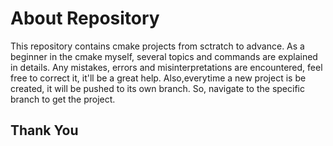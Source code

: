 # About Repository
This repository contains cmake projects from sctratch to advance. As a beginner in the cmake myself, several topics and commands are explained in details. Any mistakes, errors and misinterpretations are encountered, feel free to correct it, it'll be a great help. Also,everytime a new project is be created, it will be pushed to its own branch. So, navigate to the specific branch to get the project.

## Thank You